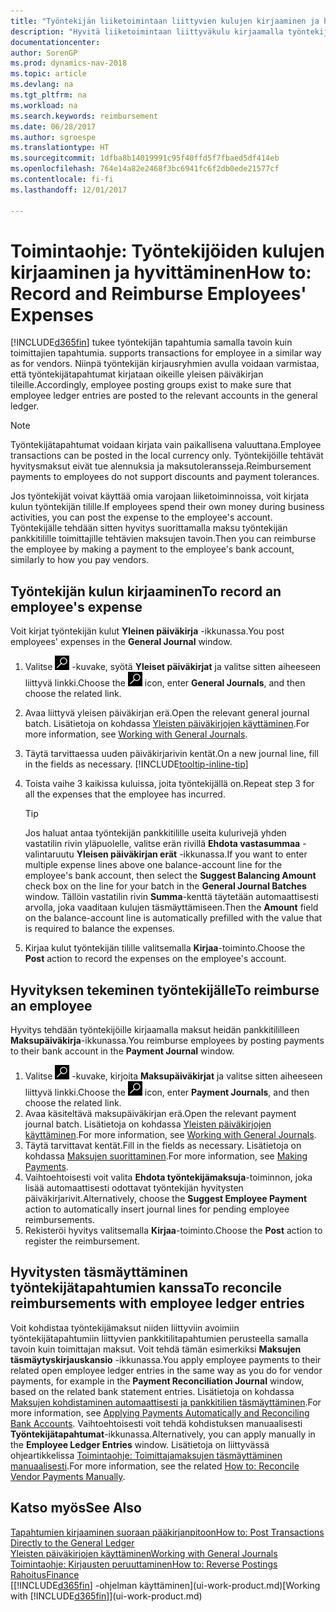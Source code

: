 ```yaml
---
title: "Työntekijän liiketoimintaan liittyvien kulujen kirjaaminen ja hyvittäminen"
description: "Hyvitä liiketoimintaan liittyväkulu kirjaamalla työntekijän kulut ensin yleisessä päiväkirjassa työntekijän tilille ja sitten maksu työntekijän tilille."
documentationcenter: 
author: SorenGP
ms.prod: dynamics-nav-2018
ms.topic: article
ms.devlang: na
ms.tgt_pltfrm: na
ms.workload: na
ms.search.keywords: reimbursement
ms.date: 06/28/2017
ms.author: sgroespe
ms.translationtype: HT
ms.sourcegitcommit: 1dfba8b14019991c95f40ffd5f7fbaed5df414eb
ms.openlocfilehash: 764e14a82e2468f3bc6941fc6f2db0ede21577cf
ms.contentlocale: fi-fi
ms.lasthandoff: 12/01/2017

---
```

# <a name="how-to-record-and-reimburse-employees-expenses"></a><span data-ttu-id="960b3-103">Toimintaohje: Työntekijöiden kulujen kirjaaminen ja hyvittäminen</span><span class="sxs-lookup"><span data-stu-id="960b3-103">How to: Record and Reimburse Employees' Expenses</span></span>
[!INCLUDE[d365fin](includes/d365fin_md.md)]<span data-ttu-id="960b3-104"> tukee työntekijän tapahtumia samalla tavoin kuin toimittajien tapahtumia.</span><span class="sxs-lookup"><span data-stu-id="960b3-104"> supports transactions for employee in a similar way as for vendors.</span></span> <span data-ttu-id="960b3-105">Niinpä työntekijän kirjausryhmien avulla voidaan varmistaa, että työntekijätapahtumat kirjataan oikeille yleisen päiväkirjan tileille.</span><span class="sxs-lookup"><span data-stu-id="960b3-105">Accordingly, employee posting groups exist to make sure that employee ledger entries are posted to the relevant accounts in the general ledger.</span></span>

> [!NOTE]  
> <span data-ttu-id="960b3-106">Työntekijätapahtumat voidaan kirjata vain paikallisena valuuttana.</span><span class="sxs-lookup"><span data-stu-id="960b3-106">Employee transactions can be posted in the local currency only.</span></span> <span data-ttu-id="960b3-107">Työntekijöille tehtävät hyvitysmaksut eivät tue alennuksia ja maksutoleransseja.</span><span class="sxs-lookup"><span data-stu-id="960b3-107">Reimbursement payments to employees do not support discounts and payment tolerances.</span></span>

<span data-ttu-id="960b3-108">Jos työntekijät voivat käyttää omia varojaan liiketoiminnoissa, voit kirjata kulun työntekijän tilille.</span><span class="sxs-lookup"><span data-stu-id="960b3-108">If employees spend their own money during business activities, you can post the expense to the employee's account.</span></span> <span data-ttu-id="960b3-109">Työntekijälle tehdään sitten hyvitys suorittamalla maksu työntekijän pankkitilille toimittajille tehtävien maksujen tavoin.</span><span class="sxs-lookup"><span data-stu-id="960b3-109">Then you can reimburse the employee by making a payment to the employee's bank account, similarly to how you pay vendors.</span></span>

## <a name="to-record-an-employees-expense"></a><span data-ttu-id="960b3-110">Työntekijän kulun kirjaaminen</span><span class="sxs-lookup"><span data-stu-id="960b3-110">To record an employee's expense</span></span>
<span data-ttu-id="960b3-111">Voit kirjat työntekijän kulut **Yleinen päiväkirja** -ikkunassa.</span><span class="sxs-lookup"><span data-stu-id="960b3-111">You post employees' expenses in the **General Journal** window.</span></span>
1. <span data-ttu-id="960b3-112">Valitse ![Etsi sivu tai raportti](media/ui-search/search_small.png "Etsi sivu tai raportti -kuvake") -kuvake, syötä **Yleiset päiväkirjat** ja valitse sitten aiheeseen liittyvä linkki.</span><span class="sxs-lookup"><span data-stu-id="960b3-112">Choose the ![Search for Page or Report](media/ui-search/search_small.png "Search for Page or Report icon") icon, enter **General Journals**, and then choose the related link.</span></span>
2. <span data-ttu-id="960b3-113">Avaa liittyvä yleisen päiväkirjan erä.</span><span class="sxs-lookup"><span data-stu-id="960b3-113">Open the relevant general journal batch.</span></span> <span data-ttu-id="960b3-114">Lisätietoja on kohdassa [Yleisten päiväkirjojen käyttäminen](ui-work-general-journals.md).</span><span class="sxs-lookup"><span data-stu-id="960b3-114">For more information, see [Working with General Journals](ui-work-general-journals.md).</span></span>
3. <span data-ttu-id="960b3-115">Täytä tarvittaessa uuden päiväkirjarivin kentät.</span><span class="sxs-lookup"><span data-stu-id="960b3-115">On a new journal line, fill in the fields as necessary.</span></span> [!INCLUDE[tooltip-inline-tip](includes/tooltip-inline-tip_md.md)]    
4. <span data-ttu-id="960b3-116">Toista vaihe 3 kaikissa kuluissa, joita työntekijällä on.</span><span class="sxs-lookup"><span data-stu-id="960b3-116">Repeat step 3 for all the expenses that the employee has incurred.</span></span>

    > [!TIP]  
    > <span data-ttu-id="960b3-117">Jos haluat antaa työntekijän pankkitilille useita kulurivejä yhden vastatilin rivin yläpuolelle, valitse erän rivillä **Ehdota vastasummaa** -valintaruutu **Yleisen päiväkirjan erät** -ikkunassa.</span><span class="sxs-lookup"><span data-stu-id="960b3-117">If you want to enter multiple expense lines above one balance-account line for the employee's bank account, then select the **Suggest Balancing Amount** check box on the line for your batch in the **General Journal Batches** window.</span></span> <span data-ttu-id="960b3-118">Tällöin vastatilin rivin **Summa**-kenttä täytetään automaattisesti arvolla, joka vaaditaan kulujen täsmäyttämiseen.</span><span class="sxs-lookup"><span data-stu-id="960b3-118">Then the **Amount** field on the balance-account line is automatically prefilled with the value that is required to balance the expenses.</span></span>
5. <span data-ttu-id="960b3-119">Kirjaa kulut työntekijän tilille valitsemalla **Kirjaa**-toiminto.</span><span class="sxs-lookup"><span data-stu-id="960b3-119">Choose the **Post** action to record the expenses on the employee's account.</span></span>

## <a name="to-reimburse-an-employee"></a><span data-ttu-id="960b3-120">Hyvityksen tekeminen työntekijälle</span><span class="sxs-lookup"><span data-stu-id="960b3-120">To reimburse an employee</span></span>
<span data-ttu-id="960b3-121">Hyvitys tehdään työntekijöille kirjaamalla maksut heidän pankkitililleen **Maksupäiväkirja**-ikkunassa.</span><span class="sxs-lookup"><span data-stu-id="960b3-121">You reimburse employees by posting payments to their bank account in the **Payment Journal** window.</span></span>
1. <span data-ttu-id="960b3-122">Valitse ![Etsi sivu tai raportti](media/ui-search/search_small.png "Etsi sivu tai raportti -kuvake") -kuvake, kirjoita **Maksupäiväkirjat** ja valitse sitten aiheeseen liittyvä linkki.</span><span class="sxs-lookup"><span data-stu-id="960b3-122">Choose the ![Search for Page or Report](media/ui-search/search_small.png "Search for Page or Report icon") icon, enter **Payment Journals**, and then choose the related link.</span></span>
2. <span data-ttu-id="960b3-123">Avaa käsiteltävä maksupäiväkirjan erä.</span><span class="sxs-lookup"><span data-stu-id="960b3-123">Open the relevant payment journal batch.</span></span> <span data-ttu-id="960b3-124">Lisätietoja on kohdassa [Yleisten päiväkirjojen käyttäminen](ui-work-general-journals.md).</span><span class="sxs-lookup"><span data-stu-id="960b3-124">For more information, see [Working with General Journals](ui-work-general-journals.md).</span></span>
3. <span data-ttu-id="960b3-125">Täytä tarvittavat kentät.</span><span class="sxs-lookup"><span data-stu-id="960b3-125">Fill in the fields as necessary.</span></span> <span data-ttu-id="960b3-126">Lisätietoja on kohdassa [Maksujen suorittaminen](payables-make-payments.md).</span><span class="sxs-lookup"><span data-stu-id="960b3-126">For more information, see [Making Payments](payables-make-payments.md).</span></span>
4. <span data-ttu-id="960b3-127">Vaihtoehtoisesti voit valita **Ehdota työntekijämaksuja**-toiminnon, joka lisää automaattisesti odottavat työntekijän hyvitysten päiväkirjarivit.</span><span class="sxs-lookup"><span data-stu-id="960b3-127">Alternatively, choose the **Suggest Employee Payment** action to automatically insert journal lines for pending employee reimbursements.</span></span>
5. <span data-ttu-id="960b3-128">Rekisteröi hyvitys valitsemalla **Kirjaa**-toiminto.</span><span class="sxs-lookup"><span data-stu-id="960b3-128">Choose the **Post** action to register the reimbursement.</span></span>  

## <a name="to-reconcile-reimbursements-with-employee-ledger-entries"></a><span data-ttu-id="960b3-129">Hyvitysten täsmäyttäminen työntekijätapahtumien kanssa</span><span class="sxs-lookup"><span data-stu-id="960b3-129">To reconcile reimbursements with employee ledger entries</span></span>
<span data-ttu-id="960b3-130">Voit kohdistaa työntekijämaksut niiden liittyviin avoimiin työntekijätapahtumiin liittyvien pankkitilitapahtumien perusteella samalla tavoin kuin toimittajan maksut. Voit tehdä tämän esimerkiksi **Maksujen täsmäytyskirjauskansio** -ikkunassa.</span><span class="sxs-lookup"><span data-stu-id="960b3-130">You apply employee payments to their related open employee ledger entries in the same way as you do for vendor payments, for example in the **Payment Reconciliation Journal** window, based on the related bank statement entries.</span></span> <span data-ttu-id="960b3-131">Lisätietoja on kohdassa [Maksujen kohdistaminen automaattisesti ja pankkitilien täsmäyttäminen](receivables-apply-payments-auto-reconcile-bank-accounts.md).</span><span class="sxs-lookup"><span data-stu-id="960b3-131">For more information, see [Applying Payments Automatically and Reconciling Bank Accounts](receivables-apply-payments-auto-reconcile-bank-accounts.md).</span></span> <span data-ttu-id="960b3-132">Vaihtoehtoisesti voit tehdä kohdistuksen manuaalisesti **Työntekijätapahtumat**-ikkunassa.</span><span class="sxs-lookup"><span data-stu-id="960b3-132">Alternatively, you can apply manually in the **Employee Ledger Entries** window.</span></span> <span data-ttu-id="960b3-133">Lisätietoja on liittyvässä ohjeartikkelissa [Toimintaohje: Toimittajamaksujen täsmäyttäminen manuaalisesti](payables-how-apply-purchase-transactions-manually.md).</span><span class="sxs-lookup"><span data-stu-id="960b3-133">For more information, see the related [How to: Reconcile Vendor Payments Manually](payables-how-apply-purchase-transactions-manually.md).</span></span>  

## <a name="see-also"></a><span data-ttu-id="960b3-134">Katso myös</span><span class="sxs-lookup"><span data-stu-id="960b3-134">See Also</span></span>
[<span data-ttu-id="960b3-135">Tapahtumien kirjaaminen suoraan pääkirjanpitoon</span><span class="sxs-lookup"><span data-stu-id="960b3-135">How to: Post Transactions Directly to the General Ledger</span></span>](finance-how-post-transactions-directly.md)  
[<span data-ttu-id="960b3-136">Yleisten päiväkirjojen käyttäminen</span><span class="sxs-lookup"><span data-stu-id="960b3-136">Working with General Journals</span></span>](ui-work-general-journals.md)  
[<span data-ttu-id="960b3-137">Toimintaohje: Kirjausten peruuttaminen</span><span class="sxs-lookup"><span data-stu-id="960b3-137">How to: Reverse Postings</span></span>](finance-how-reverse-journal-posting.md)  
[<span data-ttu-id="960b3-138">Rahoitus</span><span class="sxs-lookup"><span data-stu-id="960b3-138">Finance</span></span>](finance.md)  
<span data-ttu-id="960b3-139">[[!INCLUDE[d365fin](includes/d365fin_md.md)] -ohjelman käyttäminen](ui-work-product.md)</span><span class="sxs-lookup"><span data-stu-id="960b3-139">[Working with [!INCLUDE[d365fin](includes/d365fin_md.md)]](ui-work-product.md)</span></span>  


